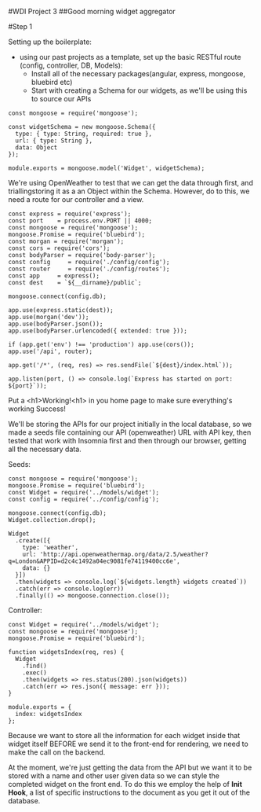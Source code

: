 #WDI Project 3
##Good morning widget aggregator

#Step 1

Setting up the boilerplate:

- using our past projects as a template, set up the basic RESTful route (config, controller, DB, Models):
	-	 Install all of the necessary packages(angular, express, mongoose, bluebird etc)
	-	 Start with creating a Schema for our widgets, as we'll be using this to source our APIs 

```
const mongoose = require('mongoose');

const widgetSchema = new mongoose.Schema({
  type: { type: String, required: true },
  url: { type: String },
  data: Object
});

module.exports = mongoose.model('Widget', widgetSchema);
```

We're using OpenWeather to test that we can get the data through first, and triallingstoring it as a an Object within the Schema. However, do to this, we need a route for our controller and a view.

```
const express = require('express');
const port    = process.env.PORT || 4000;
const mongoose = require('mongoose');
mongoose.Promise = require('bluebird');
const morgan = require('morgan');
const cors = require('cors');
const bodyParser = require('body-parser');
const config     = require('./config/config');
const router     = require('./config/routes');
const app     = express();
const dest    = `${__dirname}/public`;

mongoose.connect(config.db);

app.use(express.static(dest));
app.use(morgan('dev'));
app.use(bodyParser.json());
app.use(bodyParser.urlencoded({ extended: true }));

if (app.get('env') !== 'production') app.use(cors());
app.use('/api', router);

app.get('/*', (req, res) => res.sendFile(`${dest}/index.html`));

app.listen(port, () => console.log(`Express has started on port: ${port}`));
```

Put a \<h1>Working!\<h1> in you home page to make sure everything's working
Success!

We'll be storing the APIs for our project initially in the local database, so we made a seeds file containing our API (openweather) URL with API key, then tested that work with Insomnia first and then through our browser, getting all the necessary data. 

Seeds:

```
const mongoose = require('mongoose');
mongoose.Promise = require('bluebird');
const Widget = require('../models/widget');
const config = require('../config/config');

mongoose.connect(config.db);
Widget.collection.drop();

Widget
  .create([{
    type: 'weather',
    url: 'http://api.openweathermap.org/data/2.5/weather?q=London&APPID=d2c4c1492a04ec9081fe74119400cc6e',
    data: {}
  }])
  .then(widgets => console.log(`${widgets.length} widgets created`))
  .catch(err => console.log(err))
  .finally(() => mongoose.connection.close());
```

Controller:

```
const Widget = require('../models/widget');
const mongoose = require('mongoose');
mongoose.Promise = require('bluebird');

function widgetsIndex(req, res) {
  Widget
    .find()
    .exec()
    .then(widgets => res.status(200).json(widgets))
    .catch(err => res.json({ message: err }));
}

module.exports = {
  index: widgetsIndex
};
```

Because we want to store all the information for each widget inside that widget itself BEFORE we send it to the front-end for rendering, we need to make the call on the backend.

At the moment, we're just getting the data from the API but we want it to be stored with a name and other user given data so we can style the completed widget on the front end. To do this we employ the help of **Init Hook**, a list of specific instructions to the document as you get it out of the database.
